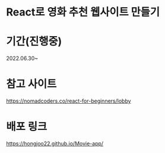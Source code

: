 # React로 영화 추천 웹사이트 만들기

# 기간(진행중)
2022.06.30~

# 참고 사이트
https://nomadcoders.co/react-for-beginners/lobby

# 배포 링크
https://hongjoo22.github.io/Movie-app/
